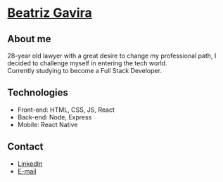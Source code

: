 # <a href="https://www.linkedin.com/in/beatriz-gavira/">Beatriz Gavira</a>

## About me
28-year old lawyer with a great desire to change my professional path, I decided to challenge myself in entering the tech world.
<br>
Currently studying to become a Full Stack Developer.

## Technologies
- Front-end: HTML, CSS, JS, React
- Back-end: Node, Express
- Mobile: React Native

## Contact
- <a href="https://www.linkedin.com/in/beatriz-gavira/">LinkedIn</a>
- <a href="mailto:biagavirete@gmail.com">E-mail</a>
